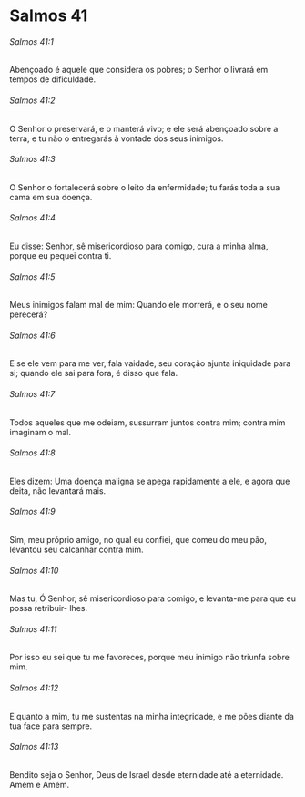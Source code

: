 # Salmos 41

###### Salmos 41:1

Abençoado é aquele que considera os pobres; o Senhor o livrará em tempos de dificuldade.

###### Salmos 41:2

O Senhor o preservará, e o manterá vivo; e ele será abençoado sobre a terra, e tu não o entregarás à vontade dos seus inimigos.

###### Salmos 41:3

O Senhor o fortalecerá sobre o leito da enfermidade; tu farás toda a sua cama em sua doença.

###### Salmos 41:4

Eu disse: Senhor, sê misericordioso para comigo, cura a minha alma, porque eu pequei contra ti.

###### Salmos 41:5

Meus inimigos falam mal de mim: Quando ele morrerá, e o seu nome perecerá?

###### Salmos 41:6

E se ele vem para me ver, fala vaidade, seu coração ajunta iniquidade para si; quando ele sai para fora, é disso que fala.

###### Salmos 41:7

Todos aqueles que me odeiam, sussurram juntos contra mim; contra mim imaginam o mal.

###### Salmos 41:8

Eles dizem: Uma doença maligna se apega rapidamente a ele, e agora que deita, não levantará mais.

###### Salmos 41:9

Sim, meu próprio amigo, no qual eu confiei, que comeu do meu pão, levantou seu calcanhar contra mim.

###### Salmos 41:10

Mas tu, Ó Senhor, sê misericordioso para comigo, e levanta-me para que eu possa retribuir- lhes.

###### Salmos 41:11

Por isso eu sei que tu me favoreces, porque meu inimigo não triunfa sobre mim.

###### Salmos 41:12

E quanto a mim, tu me sustentas na minha integridade, e me pões diante da tua face para sempre.

###### Salmos 41:13

Bendito seja o Senhor, Deus de Israel desde eternidade até a eternidade. Amém e Amém.

